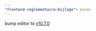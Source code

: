 ```yaml
---
"frontend-reglementaire-bijlage": minor
---
```


bump editor to [v10.7.0](https://github.com/lblod/ember-rdfa-editor/releases/tag/v10.7.0)
